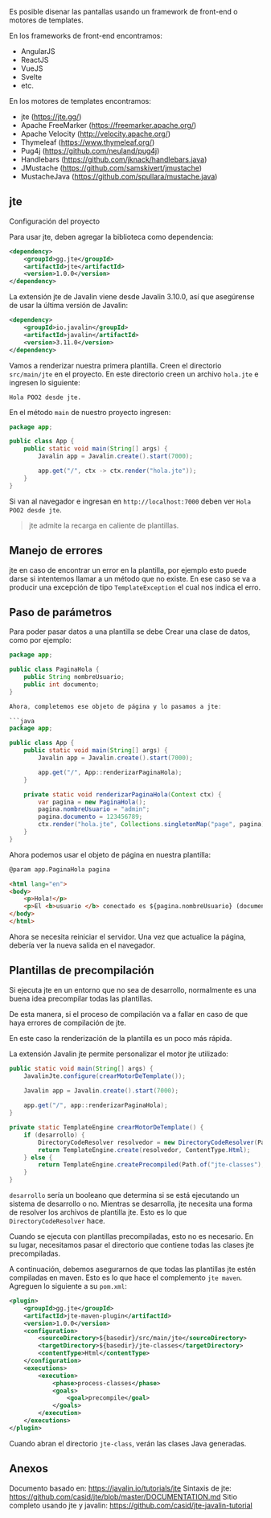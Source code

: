 Es posible disenar las pantallas usando un framework de front-end o motores de templates.

En los frameworks de front-end encontramos:
- AngularJS
- ReactJS
- VueJS
- Svelte
- etc.

En los motores de templates encontramos:
- jte (https://jte.gg/)
- Apache FreeMarker (https://freemarker.apache.org/)
- Apache Velocity (http://velocity.apache.org/)
- Thymeleaf (https://www.thymeleaf.org/)
- Pug4j (https://github.com/neuland/pug4j)
- Handlebars (https://github.com/jknack/handlebars.java)
- JMustache (https://github.com/samskivert/jmustache)
- MustacheJava (https://github.com/spullara/mustache.java)


## jte

Configuración del proyecto

Para usar jte, deben agregar la biblioteca como dependencia:

```xml
<dependency>
    <groupId>gg.jte</groupId>
    <artifactId>jte</artifactId>
    <version>1.0.0</version>
</dependency>
```

La extensión jte de Javalin viene desde Javalin 3.10.0, así que asegúrense de usar la última versión de Javalin:

```xml
<dependency>
    <groupId>io.javalin</groupId>
    <artifactId>javalin</artifactId>
    <version>3.11.0</version>
</dependency>
```

Vamos a renderizar nuestra primera plantilla. Creen el directorio `src/main/jte` en el proyecto. En este directorio creen un archivo `hola.jte` e ingresen lo siguiente:

```
Hola POO2 desde jte.
```

En el método `main` de nuestro proyecto ingresen:

```java
package app;

public class App {
    public static void main(String[] args) {
        Javalin app = Javalin.create().start(7000);

        app.get("/", ctx -> ctx.render("hola.jte"));
    }
}
```

Si van al navegador e ingresan en `http://localhost:7000` deben ver `Hola POO2 desde jte`.


> jte admite la recarga en caliente de plantillas.

## Manejo de errores

jte en caso de encontrar un error en la plantilla, por ejemplo esto puede darse si intentemos llamar a un método que no existe. En ese caso se va a producir una excepción de tipo `TemplateException` el cual nos indica el erro.

## Paso de parámetros

Para poder pasar datos a una plantilla se debe Crear una clase de datos, como por ejemplo:

```java
package app;

public class PaginaHola {
    public String nombreUsuario;
    public int documento;
}

Ahora, completemos ese objeto de página y lo pasamos a jte:

```java
package app;

public class App {
    public static void main(String[] args) {
        Javalin app = Javalin.create().start(7000);

        app.get("/", App::renderizarPaginaHola);
    }

    private static void renderizarPaginaHola(Context ctx) {
        var pagina = new PaginaHola();
        pagina.nombreUsuario = "admin";
        pagina.documento = 123456789;
        ctx.render("hola.jte", Collections.singletonMap("page", pagina));
    }
}
```

Ahora podemos usar el objeto de página en nuestra plantilla:

```html
@param app.PaginaHola pagina

<html lang="en">
<body>
    <p>Hola!</p>
    <p>El <b>usuario </b> conectado es ${pagina.nombreUsuario} (documento: ${pagina.documento})</p>
</body>
</html>
```

Ahora se necesita reiniciar el servidor. Una vez que actualice la página, debería ver la nueva salida en el navegador.

## Plantillas de precompilación

Si ejecuta jte en un entorno que no sea de desarrollo, normalmente es una buena idea precompilar todas las plantillas.

De esta manera, si el proceso de compilación va a fallar en caso de que haya errores de compilación de jte.

En este caso la renderización de la plantilla es un poco más rápida.

La extensión Javalin jte permite personalizar el motor jte utilizado:

```java
public static void main(String[] args) {
    JavalinJte.configure(crearMotorDeTemplate());
    
    Javalin app = Javalin.create().start(7000);

    app.get("/", app::renderizarPaginaHola);
}

private static TemplateEngine crearMotorDeTemplate() {
    if (desarrollo) {
        DirectoryCodeResolver resolvedor = new DirectoryCodeResolver(Path.of("src", "main", "jte"));
        return TemplateEngine.create(resolvedor, ContentType.Html);
    } else {
        return TemplateEngine.createPrecompiled(Path.of("jte-classes"), ContentType.Html);
    }
}
```

`desarrollo` sería un booleano que determina si se está ejecutando un sistema de desarrollo o no. Mientras se desarrolla, jte necesita una forma de resolver los archivos de plantilla jte. Esto es lo que `DirectoryCodeResolver` hace. 

Cuando se ejecuta con plantillas precompiladas, esto no es necesario. En su lugar, necesitamos pasar el directorio que contiene todas las clases jte precompiladas.

A continuación, debemos asegurarnos de que todas las plantillas jte estén compiladas en maven. Esto es lo que hace el complemento `jte maven`. Agreguen lo siguiente a su `pom.xml`:

```xml
<plugin>
    <groupId>gg.jte</groupId>
    <artifactId>jte-maven-plugin</artifactId>
    <version>1.0.0</version>
    <configuration>
        <sourceDirectory>${basedir}/src/main/jte</sourceDirectory>
        <targetDirectory>${basedir}/jte-classes</targetDirectory>
        <contentType>Html</contentType>
    </configuration>
    <executions>
        <execution>
            <phase>process-classes</phase>
            <goals>
                <goal>precompile</goal>
            </goals>
        </execution>
    </executions>
</plugin>
```
Cuando abran el directorio `jte-class`, verán las clases Java generadas.

## Anexos

Documento basado en: https://javalin.io/tutorials/jte
Sintaxis de jte: https://github.com/casid/jte/blob/master/DOCUMENTATION.md
Sitio completo usando jte y javalin: https://github.com/casid/jte-javalin-tutorial

